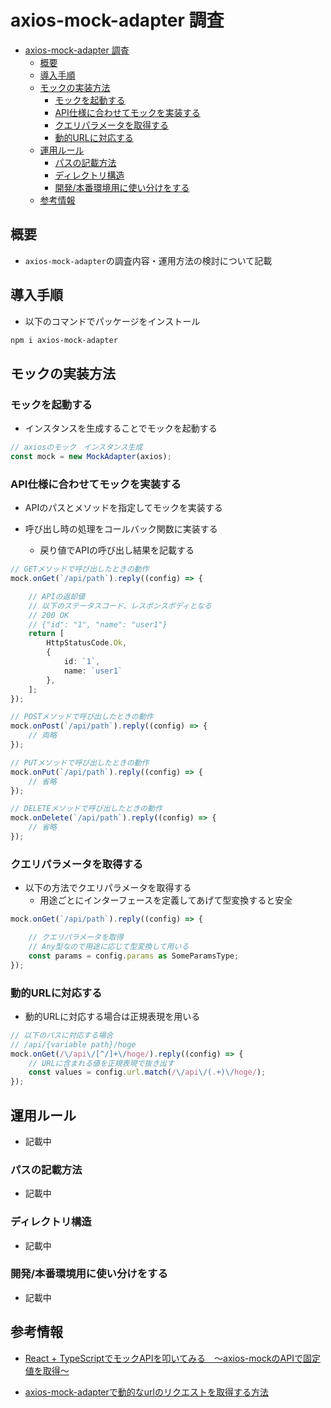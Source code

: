 # axios-mock-adapter 調査

- [axios-mock-adapter 調査](#axios-mock-adapter-調査)
  - [概要](#概要)
  - [導入手順](#導入手順)
  - [モックの実装方法](#モックの実装方法)
    - [モックを起動する](#モックを起動する)
    - [API仕様に合わせてモックを実装する](#api仕様に合わせてモックを実装する)
    - [クエリパラメータを取得する](#クエリパラメータを取得する)
    - [動的URLに対応する](#動的urlに対応する)
  - [運用ルール](#運用ルール)
    - [パスの記載方法](#パスの記載方法)
    - [ディレクトリ構造](#ディレクトリ構造)
    - [開発/本番環境用に使い分けをする](#開発本番環境用に使い分けをする)
  - [参考情報](#参考情報)

## 概要

- `axios-mock-adapter`の調査内容・運用方法の検討について記載

## 導入手順

- 以下のコマンドでパッケージをインストール

```bash
npm i axios-mock-adapter
```

## モックの実装方法

### モックを起動する

- インスタンスを生成することでモックを起動する

```typescript
// axiosのモック　インスタンス生成
const mock = new MockAdapter(axios);
```

### API仕様に合わせてモックを実装する

- APIのパスとメソッドを指定してモックを実装する

- 呼び出し時の処理をコールバック関数に実装する
  - 戻り値でAPIの呼び出し結果を記載する

```typescript
// GETメソッドで呼び出したときの動作
mock.onGet(`/api/path`).reply((config) => {

    // APIの返却値
    // 以下のステータスコード、レスポンスボディとなる
    // 200 OK
    // {"id": "1", "name": "user1"}
    return [
        HttpStatusCode.Ok, 
        {
            id: `1`,
            name: `user1`
        },
    ];
});

// POSTメソッドで呼び出したときの動作
mock.onPost(`/api/path`).reply((config) => {
    // 両略
});

// PUTメソッドで呼び出したときの動作
mock.onPut(`/api/path`).reply((config) => {
    // 省略
});

// DELETEメソッドで呼び出したときの動作
mock.onDelete(`/api/path`).reply((config) => {
    // 省略
});
```

### クエリパラメータを取得する

- 以下の方法でクエリパラメータを取得する
  - 用途ごとにインターフェースを定義してあげて型変換すると安全

```typescript
mock.onGet(`/api/path`).reply((config) => {

    // クエリパラメータを取得
    // Any型なので用途に応じて型変換して用いる
    const params = config.params as SomeParamsType;
});
```

### 動的URLに対応する

- 動的URLに対応する場合は正規表現を用いる

```typescript
// 以下のパスに対応する場合
// /api/{variable path}/hoge
mock.onGet(/\/api\/[^/]+\/hoge/).reply((config) => {
    // URLに含まれる値を正規表現で抜き出す
    const values = config.url.match(/\/api\/(.+)\/hoge/);
});
```

## 運用ルール

- 記載中

### パスの記載方法

- 記載中

### ディレクトリ構造

- 記載中

### 開発/本番環境用に使い分けをする

- 記載中

## 参考情報

- [React + TypeScriptでモックAPIを叩いてみる　〜axios-mockのAPIで固定値を取得〜](https://qiita.com/qq_kaq/items/efb3b41e3e5e2b862775)

- [axios-mock-adapterで動的なurlのリクエストを取得する方法](https://qiita.com/Sue_chan/items/d73a4e3a4856046bc296)
